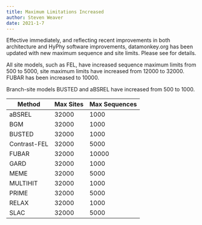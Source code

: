```yaml
---
title: Maximum Limitations Increased
author: Steven Weaver
date: 2021-1-7
---
```


Effective immediately, and reflecting recent improvements in both architecture
and HyPhy software improvements, datamonkey.org has been updated with new
maximum sequence and site limits. Please see for details. 

All site models, such as FEL, have increased sequence maximum limits from 500 to
5000, site maximum limits have increased from 12000 to 32000. FUBAR has been
increased to 10000.

Branch-site models BUSTED and aBSREL have increased from 500 to 1000.


| Method       | Max Sites | Max Sequences |
|--------------|-----------|---------------|
| aBSREL       | 32000     | 1000          |
| BGM          | 32000     | 1000          |
| BUSTED       | 32000     | 1000          |
| Contrast-FEL | 32000     | 5000          |
| FUBAR        | 32000     | 10000         |
| GARD         | 32000     | 1000          |
| MEME         | 32000     | 5000          |
| MULTIHIT     | 32000     | 1000          |
| PRIME        | 32000     | 5000          |
| RELAX        | 32000     | 1000          |
| SLAC         | 32000     | 5000          |
